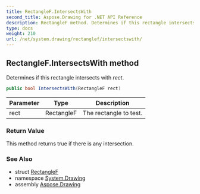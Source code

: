 ```yaml
---
title: RectangleF.IntersectsWith
second_title: Aspose.Drawing for .NET API Reference
description: RectangleF method. Determines if this rectangle intersects with rect
type: docs
weight: 210
url: /net/system.drawing/rectanglef/intersectswith/
---
```

## RectangleF.IntersectsWith method

Determines if this rectangle intersects with *rect*.

```csharp
public bool IntersectsWith(RectangleF rect)
```

| Parameter | Type | Description |
| --- | --- | --- |
| rect | RectangleF | The rectangle to test. |

### Return Value

This method returns true if there is any intersection.

### See Also

* struct [RectangleF](../)
* namespace [System.Drawing](../../rectanglef/)
* assembly [Aspose.Drawing](../../../)


